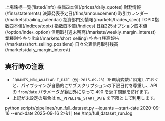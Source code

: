 上場銘柄一覧(/listed/info)
株価四本値(/prices/daily_quotes)
財務情報(/fins/statements)
決算発表予定日(/fins/announcement)
取引カレンダー(/markets/trading_calendar)
投資部門別情報(/markets/trades_spec)
TOPIX指数四本値(/indices/topix)
指数四本値(/indices)
日経225オプション四本値(/option/index_option)
信用取引週末残高(/markets/weekly_margin_interest)
業種別空売り比率(/markets/short_selling)
空売り残高報告(/markets/short_selling_positions)
日々公表信用取引残高(/markets/daily_margin_interest)

## 実行時の注意
- `JQUANTS_MIN_AVAILABLE_DATE`（例: `2015-09-23`）を環境変数に設定しておくと、パイプラインが自動的にサブスクリプションの下限日付を尊重し、API の `from`/`date` パラメータが範囲外になって 400 を返す問題を防げます。
- 上記が未設定の場合は `ML_PIPELINE_START_DATE` を下限として利用します。

python scripts/pipelines/run_full_dataset.py --jquants --start-date 2020-09-16 --end-date 2025-09-16 2>&1 | tee /tmp/full_dataset_run.log
